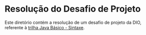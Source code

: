 # Resolução do Desafio de Projeto

Este diretório contém a resolução de um desafio de projeto da DIO, referente à [trilha Java Básico - Sintaxe](https://github.com/digitalinnovationone/trilha-java-basico/tree/main/desafios/sintaxe).
